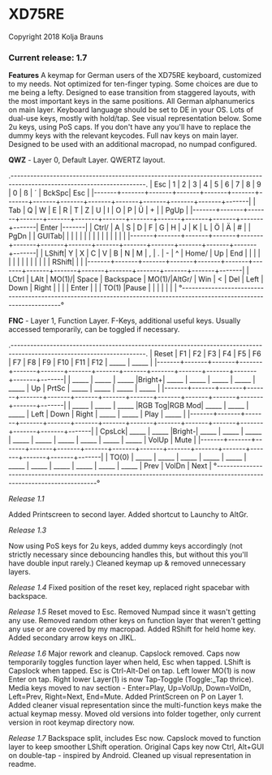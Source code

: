 # XD75RE

Copyright 2018 Kolja Brauns

### Current release: 1.7

**Features**
A keymap for German users of the XD75RE keyboard, customized to my needs. Not optimized for ten-finger typing. Some choices are due to me being a lefty.
Designed to ease transition from staggered layouts, with the most important keys in the same positions. All German alphanumerics on main layer. Keyboard language should be set to DE in your OS.
Lots of dual-use keys, mostly with hold/tap. See visual representation below.
Some 2u keys, using PoS caps. If you don't have any you'll have to replace the dummy keys with the relevant keycodes.
Full nav keys on main layer.
Designed to be used with an additional macropad, no numpad configured.

 **QWZ** - Layer 0, Default Layer. QWERTZ layout.


  .-----------------------------------------------------------------------------------------------------------------------.
  |  Esc  |   1   |   2   |   3   |   4   |   5   |   6   |   7   |   8   |   9   |   0   |   ß   |   ´   | BckSpc|  Esc  |
  |-------+-------+-------+-------+-------+-------+-------+-------+-------+-------+-------+-------+-------+-------+-------|
  |  Tab  |   Q   |   W   |   E   |   R   |   T   |   Z   |   U   |   I   |   O   |   P   |   Ü   |   +   |       |  PgUp |
  |-------+-------+-------+-------+-------+-------+-------+-------+-------+-------+-------+-------+-------| Enter |-------|
  | Ctrl/ |   A   |   S   |   D   |   F   |   G   |   H   |   J   |   K   |   L   |   Ö   |   Ä   |   #   |       |  PgDn |
  | GUITab|       |       |       |       |       |       |       |       |       |       |       |       |       |       |
  |-------+-------+-------+-------+-------+-------+-------+-------+-------+-------+-------+-------+-------+-------+-------|
  | LShift|   Y   |   X   |    C  |   V   |   B   |   N   |   M   |   ,   |   .   |   -   |   ^   | Home/ |  Up   |  End  |
  |       |       |       |       |       |       |       |       |       |       |       |       | RShift|       |       |
  |-------+-------+-------+-------+-------+-------+-------+-------+-------+-------+-------+-------+-------+-------+-------|
  | LCtrl | LAlt  | MO(1)/|     Space     |   Backspace   | MO(1)/|AltGr/ |  Win  |   <   |  Del  | Left  | Down  | Right |
  |       |       | Enter |               |               | TO(1) |Pause  |       |       |       |       |       |       |
  °-----------------------------------------------------------------------------------------------------------------------°




**FNC** - Layer 1, Function Layer. F-Keys, additional useful keys. Usually accessed temporarily, can be toggled if necessary.


  .-----------------------------------------------------------------------------------------------------------------------.
  | Reset |   F1  |   F2  |   F3  |   F4  |   F5  |   F6  |   F7  |   F8  |   F9  |   F10 |  F11  |  F12  | _____ | _____ |
  |-------+-------+-------+-------+-------+-------+-------+-------+-------+-------+-------+-------+-------+-------+-------|
  | _____ | _____ | _____ |Bright+| _____ | _____ | _____ | _____ | _____ |   Up  | PrtSc | _____ | _____ | _____ | _____ |
  |-------+-------+-------+-------+-------+-------+-------+-------+-------+-------+-------+-------+-------+-------+-------|
  | _____ | _____ | _____ |RGB Tog|RGB Mod| _____ | _____ | _____ | Left  |  Down | Right | _____ | _____ | Play  | _____ |
  |-------+-------+-------+-------+-------+-------+-------+-------+-------+-------+-------+-------+-------+-------+-------|
  | CpsLck| _____ | _____ |Bright-| _____ | _____ | _____ | _____ | _____ | _____ | _____ | _____ | _____ | VolUp | Mute  |
  |-------+-------+-------+-------+-------+-------+-------+-------+-------+-------+-------+-------+-------+-------+-------|
  | TO(0) | _____ | _____ | _____ | _____ | _____ | _____ | _____ | _____ | _____ | _____ | _____ | Prev  | VolDn | Next  |
  °-----------------------------------------------------------------------------------------------------------------------°



*Release 1.1*

Added Printscreen to second layer.
Added shortcut to Launchy to AltGr.

*Release 1.3*

Now using PoS keys for 2u keys, added dummy keys accordingly (not strictly necessary since debouncing handles this, but without this you'll have double input rarely.)
Cleaned keymap up & removed unnecessary layers.

*Release 1.4*
Fixed position of the reset key, replaced right spacebar with backspace.

*Release 1.5*
Reset moved to Esc. Removed Numpad since it wasn't getting any use. Removed random other keys on function layer that weren't getting any use or are covered by my macropad. Added RShift for held home key.
Added secondary arrow keys on JIKL.

*Release 1.6*
Major rework and cleanup.
Capslock removed. Caps now temporarily toggles function layer when held, Esc when tapped. LShift is Capslock when tapped. Esc is Ctrl-Alt-Del on tap.
Left lower MO(1) is now Enter on tap. Right lower Layer(1) is now Tap-Toggle (Toggle:_Tap thrice).
Media keys moved to nav section - Enter=Play, Up=VolUp, Down=VolDn, Left=Prev, Right=Next, End=Mute.
Added PrintScreen on P on Layer 1.
Added cleaner visual representation since the multi-function keys make the actual keymap messy.
Moved old versions into folder together, only current version in root keymap directory now.

*Release 1.7*
Backspace split, includes Esc now.
Capslock moved to function layer to keep smoother LShift operation.
Original Caps key now Ctrl, Alt+GUI on double-tap - inspired by Android.
Cleaned up visual representation in readme.
